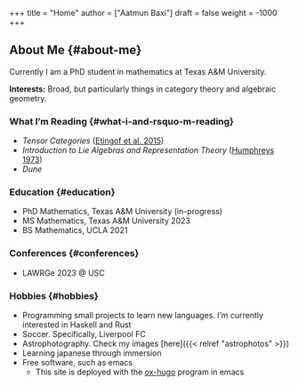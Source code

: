 +++
title = "Home"
author = ["Aatmun Baxi"]
draft = false
weight = -1000
+++

## About Me {#about-me}

Currently I am a PhD student in mathematics at Texas A&amp;M University.

**Interests:** Broad, but particularly things in category theory and algebraic geometry.


### What I&rsquo;m Reading {#what-i-and-rsquo-m-reading}

-   _Tensor Categories_ (<a href="#citeproc_bib_item_1">Etingof et al. 2015</a>)
-   _Introduction to Lie Algebras and Representation Theory_ (<a href="#citeproc_bib_item_2">Humphreys 1973</a>)
-   _Dune_


### Education {#education}

-   PhD Mathematics, Texas A&amp;M University (in-progress)
-   MS Mathematics, Texas A&amp;M University 2023
-   BS Mathematics, UCLA 2021


### Conferences {#conferences}

-   LAWRGe 2023 @ USC


### Hobbies {#hobbies}

-   Programming small projects to learn new languages. I&rsquo;m currently interested in Haskell and Rust
-   Soccer. Specifically, Liverpool FC
-   Astrophotography. Check my images [here]({{< relref "astrophotos" >}})
-   Learning japanese through immersion
-   Free software, such as emacs
    -   This site is deployed with the [ox-hugo](https://github.com/kaushalmodi/ox-hugo) program in emacs

